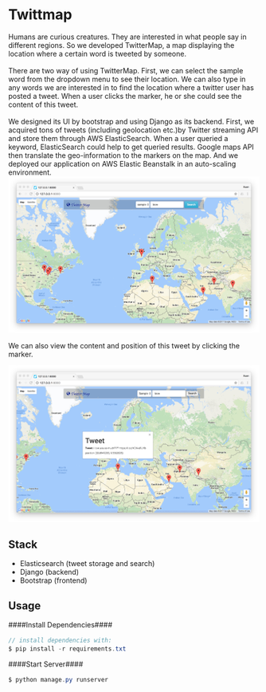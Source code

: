 # Twittmap

Humans are curious creatures. They are interested in what people say in different regions. So we developed TwitterMap, a map displaying the location where a certain word is tweeted by someone.  
<br>
There are two way of using TwitterMap. First, we can select the sample word from the dropdown menu to see their location. We can also type in any words we are interested in to find the location where a twitter user has posted a tweet. When a user clicks the marker, he or she could see the content of this tweet.  
<br>
We designed its UI by bootstrap and using Django as its backend. First, we acquired tons of tweets (including geolocation etc.)by Twitter streaming API and store them through AWS ElasticSearch. When a user queried a keyword, ElasticSearch could help to get queried results. Google maps API then translate the geo-information to the markers on the map. And we deployed our application on AWS Elastic Beanstalk in an auto-scaling environment.  
![GitHub](https://github.com/YX1895/Twittmap/blob/master/UI.jpeg)

We can also view the content and position of this tweet by clicking the marker.

![GitHub](https://github.com/YX1895/Twittmap/blob/master/tweetcontent.jpeg)

Stack
----
* Elasticsearch (tweet storage and search)
* Django (backend)
* Bootstrap (frontend)

Usage
----
####Install Dependencies####
```java
// install dependencies with:
$ pip install -r requirements.txt
```
####Start Server####
```java
$ python manage.py runserver
```
 
